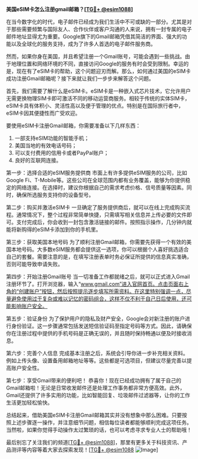 **美国eSIM卡怎么注册gmail邮箱？[[TG💪+ @esim1088](https://t.me/s/esim1088)]**

在当今数字化的时代，电子邮件已经成为我们生活中不可或缺的一部分。尤其是对于那些需要频繁与国际友人、合作伙伴或客户沟通的人来说，拥有一封专属的电子邮件地址显得尤为重要。Google旗下的Gmail邮箱凭借其简洁的界面、强大的功能以及全球化的服务支持，成为了许多人首选的电子邮件服务商。

然而，如果你身在美国，并且希望注册一个Gmail账号，可能会遇到一些挑战。由于地理位置和网络环境的不同，直接访问Google的服务有时会受到限制。幸运的是，现在有了eSIM卡的帮助，这个问题迎刃而解。那么，如何通过美国的eSIM卡成功注册Gmail邮箱呢？接下来就让我们一步步来解答这个问题。

首先，我们需要了解什么是eSIM卡。eSIM卡是一种嵌入式芯片技术，它允许用户无需更换物理SIM卡即可激活不同的移动运营商服务。相较于传统的实体SIM卡，eSIM卡具有体积小、灵活性高以及便于管理的优点。特别是在国际旅行者中，eSIM卡因其便捷性而广受欢迎。

要使用eSIM卡注册Gmail邮箱，你需要准备以下几样东西：
1. 一部支持eSIM功能的智能手机；
2. 美国当地的有效电话号码；
3. 可以支付费用的信用卡或者PayPal账户；
4. 良好的互联网连接。

第一步：选择合适的eSIM服务提供商
市面上有许多提供eSIM服务的公司，比如Google Fi、T-Mobile等。这些公司在全球范围内都有业务覆盖，能够为你提供稳定的网络连接。在选择时，建议你根据自己的需求考虑价格、信号质量等因素。同时，确保所选服务支持你的设备型号。

第二步：购买并激活eSIM卡
一旦确定了服务提供商后，就可以在线上完成购买流程。通常情况下，整个过程非常简单快捷，只需填写相关信息并上传必要的文件即可。支付完成后，你会收到一封包含激活链接的邮件。按照指示操作，几分钟内就能将新购得的eSIM卡添加到你的手机里。

第三步：获取美国本地号码
为了顺利注册Gmail邮箱，你需要先获得一个有效的美国本地号码。大多数eSIM服务都会提供这一选项，你可以根据个人喜好挑选适合自己的套餐。需要注意的是，在填写注册表单时务必保证所提供的信息真实准确，否则可能导致申请失败。

第四步：开始注册Gmail账号
当一切准备工作都就绪之后，就可以正式进入Gmail注册环节了。打开浏览器，输入“www.gmail.com”进入官网首页。点击页面右上角的“创建账户”按钮，然后按照提示逐步填写所需资料。在这里特别强调一点，尽量避免使用过于复杂或难以记忆的密码组合，这样不仅不利于自己日后使用，还可能影响账户安全。

第五步：验证身份
为了保护用户的隐私及财产安全，Google会对新注册的账户进行身份验证。这一步骤通常包括发送短信验证码至指定号码等方式。因此，请确保你在注册过程中提供的手机号码是正确无误的，并且随时保持畅通以便及时接收消息。

第六步：完善个人信息
完成基本注册之后，系统会引导你进一步补充相关资料。例如上传头像、设置备用邮箱地址等等。这些都是可选项目，但建议尽量完善以提高账户安全性。

第七步：享受Gmail带来的便利吧！
恭喜你！现在已经成功拥有了属于自己的Gmail邮箱啦！无论是日常收发邮件还是处理工作事务都非常方便高效。此外，Gmail还提供了许多实用的功能，比如智能回复、垃圾邮件过滤器等，让你的工作生活更加轻松愉快。

总结起来，借助美国eSIM卡注册Gmail邮箱其实并没有想象中那么困难。只要按照上述步骤逐一操作，并注意细节问题，相信每位读者都能够顺利完成这项任务。当然啦，如果你觉得手动操作太过繁琐的话，也可以考虑寻求专业人士的帮助哦！

最后别忘了关注我们的频道[[TG💪+ @esim1088](https://t.me/s/esim1088)]，那里有更多关于科技资讯、产品测评等内容等着大家去探索发现！[[TG💪+ @esim1088](https://t.me/s/esim1088) ![Image](https://i.postimg.cc/4NQfJmqS/Snipaste-2025-05-13-00-14-12.png)]